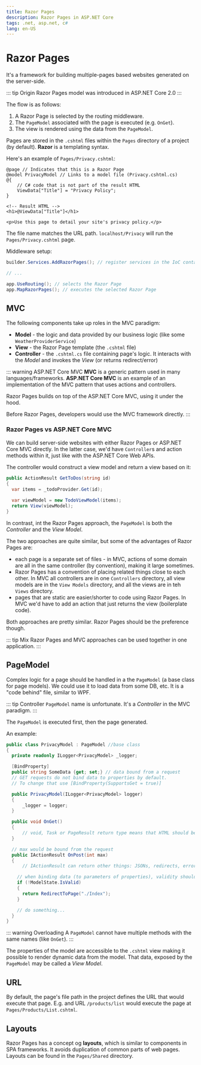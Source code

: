 ```yaml
---
title: Razor Pages
description: Razor Pages in ASP.NET Core
tags: .net, asp.net, c#
lang: en-US
---
```


# Razor Pages

It's a framework for building multiple-pages based websites generated on the
server-side.

::: tip Origin
Razor Pages model was introduced in ASP.NET Core 2.0
:::

The flow is as follows:

1. A Razor Page is selected by the routing middleware.
2. The `PageModel` associated with the page is executed (e.g. `OnGet`).
3. The view is rendered using the data from the `PageModel`.

Pages are stored in the `.cshtml` files within the `Pages` directory of a
project (by default). **Razor** is a templating syntax.

Here's an example of `Pages/Privacy.cshtml`:

```cshtml
@page // Indicates that this is a Razor Page
@model PrivacyModel // Links to a model file (Privacy.cshtml.cs)
@{
    // C# code that is not part of the result HTML
    ViewData["Title"] = "Privacy Policy";
}

<!-- Result HTML -->
<h1>@ViewData["Title"]</h1>

<p>Use this page to detail your site's privacy policy.</p>
```

The file name matches the URL path. `localhost/Privacy` will run the
`Pages/Privacy.cshtml` page.

Middleware setup:

```cs
builder.Services.AddRazorPages(); // register services in the IoC container

// ...

app.UseRouting(); // selects the Razor Page
app.MapRazorPages(); // executes the selected Razor Page
```

## MVC

The following components take up roles in the MVC paradigm:

- **Model** - the logic and data provided by our business logic (like some
  `WeatherProviderService`)
- **View** - the Razor Page template (the `.cshtml` file)
- **Controller** - the `.cshtml.cs` file containing page's logic. It interacts
  with the *Model* and invokes the *View* (or returns redirect/error)


::: warning ASP.NET Core MVC
**MVC** is a generic pattern used in many languages/frameworks. **ASP.NET Core
MVC** is an example of an implementation of the MVC pattern that uses actions
and controllers.

Razor Pages builds on top of the ASP.NET Core MVC, using it under the hood.

Before Razor Pages, developers would use the MVC framework directly.
:::

### Razor Pages vs ASP.NET Core MVC

We can build server-side websites with either Razor Pages or ASP.NET Core MVC
directly. In the latter case, we'd have `Controller`s and action methods within
it, just like with the ASP.NET Core Web APIs.

The controller would construct a view model and return a view based on it:

```cs
public ActionResult GetToDos(string id)
{
  var items = _todoProvider.Get(id);
  
  var viewModel = new TodoViewModel(items);
  return View(viewModel);
}
```

In contrast, int the Razor Pages approach, the `PageModel` is both the
*Controller* and the *View Model*.

The two approaches are quite similar, but some of the advantages of Razor Pages
are:

- each page is a separate set of files - in MVC, actions of some domain are all
  in the same controller (by convention), making it large sometimes.
- Razor Pages has a convention of placing related things close to each other. In
  MVC all controllers are in one `Controllers` directory, all view models are in
  the `View Models` directory, and all the views are in teh `Views` directory.
- pages that are static are easier/shorter to code using Razor Pages. In MVC
  we'd have to add an action that just returns the view (boilerplate code).

Both approaches are pretty similar. Razor Pages should be the preference though.

::: tip Mix
Razor Pages and MVC approaches can be used together in one application.
:::

## PageModel

Complex logic for a page should be handled in a the `PageModel` (a base class
for page models). We could use it to load data from some DB, etc. It is a "code
behind" file, similar to WPF.

::: tip Controller
`PageModel` name is unfortunate. It's a *Controller* in the MVC paradigm.
:::

The `PageModel` is executed first, then the page generated.

An example:

```cs
public class PrivacyModel : PageModel //base class
{
  private readonly ILogger<PrivacyModel> _logger;

  [BindProperty]
  public string SomeData {get; set;} // data bound from a request
  // GET requests do not bind data to properties by default.
  // To change that use [BindProperty(SupportsGet = true)]

  public PrivacyModel(ILogger<PrivacyModel> logger)
  {
      _logger = logger;
  }

  public void OnGet()
  {
      // void, Task or PageResult return type means that HTML should be generated
  }

  // max would be bound from the request
  public IActionResult OnPost(int max) 
  {
      // IActionResult can return other things: JSONs, redirects, errors, etc.

    // when binding data (to parameters of properties), validity should be checked
    if (!ModelState.IsValid) 
    {
      return RedirectToPage("./Index");
    }

    // do something...
  }
}
```

::: warning Overloading
A `PageModel` cannot have multiple methods with the same names (like `OnGet`).
:::

The properties of the model are accessible to the `.cshtml` view making it
possible to render dynamic data from the model. That data, exposed by the
`PageModel` may be called a *View Model*.

## URL

By default, the page's file path in the project defines the URL that would
execute that page. E.g. and URL `/products/list` would execute the page at
`Pages/Products/List.cshtml`.

## Layouts

Razor Pages has a concept og **layouts**, which is similar to components in SPA
frameworks. It avoids duplication of common parts of web pages. Layouts can be
found in the `Pages/Shared` directory.